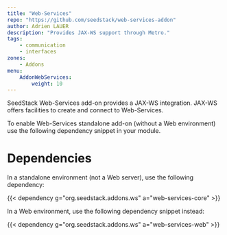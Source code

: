 ```yaml
---
title: "Web-Services"
repo: "https://github.com/seedstack/web-services-addon"
author: Adrien LAUER
description: "Provides JAX-WS support through Metro."
tags:
    - communication
    - interfaces
zones:
    - Addons
menu:
    AddonWebServices:
        weight: 10
---
```


SeedStack Web-Services add-on provides a JAX-WS integration. JAX-WS offers facilities to create and connect to Web-Services.
<!--more-->
To enable Web-Services standalone add-on (without a Web environment) use the following dependency snippet in your module.

# Dependencies

In a standalone environment (not a Web server), use the following dependency:

{{< dependency g="org.seedstack.addons.ws" a="web-services-core" >}}

In a Web environment, use the following dependency snippet instead:

{{< dependency g="org.seedstack.addons.ws" a="web-services-web" >}}

 
